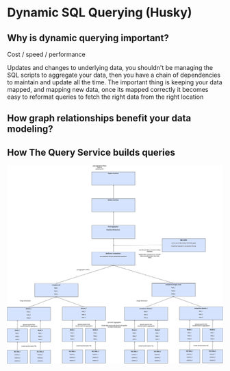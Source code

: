 # Dynamic SQL Querying \(Husky\)

## Why is dynamic querying important?

Cost / speed / performance

Updates and changes to underlying data, you shouldn't be managing the SQL scripts to aggregate your data, then you have a chain of dependencies to maintain and update all the time. The important thing is keeping your data mapped, and mapping new data, once its mapped correctly it becomes easy to reformat queries to fetch the right data from the right location

## How graph relationships benefit your data modeling?

## How The Query Service builds queries

![](../.gitbook/assets/0%20%282%29.png)



